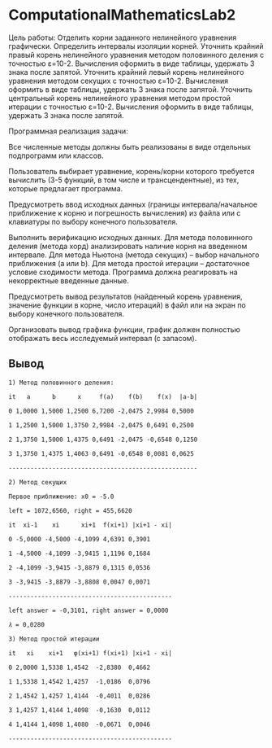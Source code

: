 # ComputationalMathematicsLab2

Цель работы: 
Отделить корни заданного нелинейного уравнения графически. Определить интервалы изоляции корней. Уточнить крайний правый корень нелинейного уравнения методом половинного деления с точностью ε=10-2. Вычисления оформить в виде таблицы, удержать 3 знака после запятой. Уточнить крайний левый корень нелинейного уравнения методом секущих с точностью ε=10-2. Вычисления оформить в виде таблицы, удержать 3 знака после запятой. Уточнить центральный корень нелинейного уравнения методом простой итерации с точностью ε=10-2. Вычисления оформить в виде таблицы, удержать 3 знака после запятой.

Программная реализация задачи:

Все численные методы должны быть реализованы в виде отдельных подпрограмм или классов.

Пользователь выбирает уравнение, корень/корни которого требуется вычислить (3-5 функций, в том числе и трансцендентные), из тех, которые предлагает программа.

Предусмотреть ввод исходных данных (границы интервала/начальное приближение к корню и погрешность вычисления) из файла или с клавиатуры по выбору конечного пользователя.

Выполнить верификацию исходных данных. Для метода половинного деления (метода хорд) анализировать наличие корня на введенном интервале. Для метода Ньютона (метода секущих) – выбор начального приближения (а или b). Для метода простой итерации – достаточное условие сходимости метода. Программа должна реагировать на некорректные введенные данные.

Предусмотреть вывод результатов (найденный корень уравнения, значение функции в корне, число итераций) в файл или на экран по выбору конечного пользователя.

Организовать вывод графика функции, график должен полностью отображать весь исследуемый интервал (с запасом).

## Вывод

`` 1) Метод половинного деления: ``

`` it   a      b      x     f(a)    f(b)    f(x)  |a-b| ``

`` 0 1,0000 1,5000 1,2500 6,7200 -2,0475 2,9984 0,5000 ``

`` 1 1,2500 1,5000 1,3750 2,9984 -2,0475 0,6491 0,2500 `` 

`` 2 1,3750 1,5000 1,4375 0,6491 -2,0475 -0,6548 0,1250 ``

`` 3 1,3750 1,4375 1,4063 0,6491 -0,6548 0,0081 0,0625 ``

`` ---------------------------------------------------- ``

`` 2) Метод секущих  ``

`` Первое приближение: x0 = -5.0 ``

`` left = 1072,6560, right = 455,6620 ``

`` it  xi-1    xi      xi+1  f(xi+1) |xi+1 - xi| ``

`` 0 -5,0000 -4,5000 -4,1099 4,6391 0,3901 ``

`` 1 -4,5000 -4,1099 -3,9415 1,1196 0,1684 ``

`` 2 -4,1099 -3,9415 -3,8879 0,1315 0,0536 ``

`` 3 -3,9415 -3,8879 -3,8808 0,0047 0,0071 ``

`` --------------------------------------------- ``

`` left answer = -0,3101, right answer = 0,0000 ``

`` 𝜆 = 0,0280 `` 

`` 3) Метод простой итерации ``

`` it   xi    xi+1   φ(xi+1) f(xi+1) |xi+1 - xi| ``

`` 0 2,0000 1,5338 1,4542  -2,8380  0,4662 ``

`` 1 1,5338 1,4542 1,4257  -1,0186  0,0796 ``

`` 2 1,4542 1,4257 1,4144  -0,4011  0,0286 ``

`` 3 1,4257 1,4144 1,4098  -0,1630  0,0112 ``

`` 4 1,4144 1,4098 1,4080  -0,0671  0,0046 ``

`` --------------------------------------------- ``
